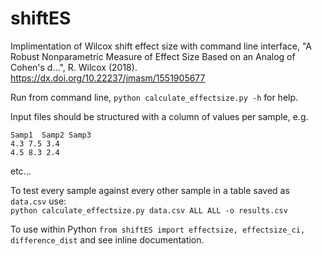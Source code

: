 # shiftES
Implimentation of Wilcox shift effect size with command line interface,
"A Robust Nonparametric Measure of Effect Size Based on an Analog of Cohen's d...", R. Wilcox (2018). https://dx.doi.org/10.22237/jmasm/1551905677

Run from command line, `python calculate_effectsize.py -h` for help.

Input files should be structured with a column of values per sample, e.g.
```
Samp1  Samp2 Samp3
4.3 7.5 3.4
4.5 8.3 2.4
```
etc...


To test every sample against every other sample in a table saved as `data.csv` use:  
`python calculate_effectsize.py data.csv ALL ALL -o results.csv`

To use within Python `from shiftES import effectsize, effectsize_ci, difference_dist` and see inline documentation.
